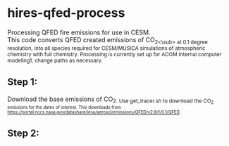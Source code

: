 # hires-qfed-process
Processing QFED fire emissions for use in CESM. \
This code converts QFED created emissions of CO<sub>2<\sub> at 0.1 degree resolution, into all species required for CESM/MUSICA simulations of atmospheric chemistry with full chemistry.
Processing is currently set up for ACOM internal computer modeling1, change paths as necessary.

## Step 1:
Download the base emissions of CO<sub>2.
Use get_tracer.sh to download the CO<sub>2 emissions for the dates of interest.
This downloads from 
https://portal.nccs.nasa.gov/datashare/iesa/aerosol/emissions/QFED/v2.6r1/0.1/QFED

## Step 2:

